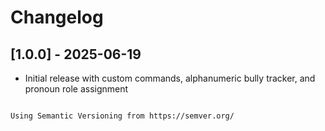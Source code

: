 # Changelog

## [1.0.0] - 2025-06-19
- Initial release with custom commands, alphanumeric bully tracker, and pronoun role assignment
```

Using Semantic Versioning from https://semver.org/
